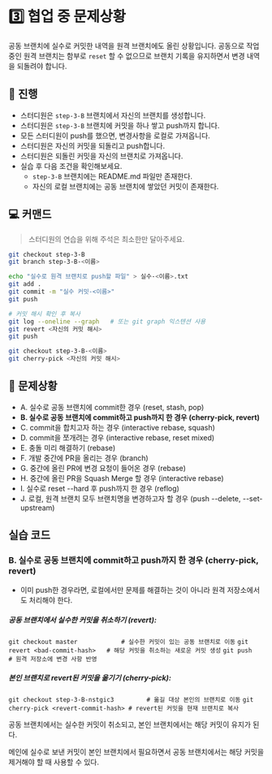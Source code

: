 # 3️⃣️ 협업 중 문제상황

공동 브랜치에 실수로 커밋한 내역을 원격 브랜치에도 올린 상황입니다. 공동으로 작업중인 원격 브랜치는 함부로 `reset` 할 수 없으므로 브랜치 기록을 유지하면서 변경 내역을 되돌려야 합니다.

## 📜️ 진행

- 스터디원은 `step-3-B` 브랜치에서 자신의 브랜치를 생성합니다.
- 스터디원은 `step-3-B` 브랜치에 커밋을 하나 쌓고 push까지 합니다.
- 모든 스터디원이 push를 했으면, 변경사항을 로컬로 가져옵니다.
- 스터디원은 자신의 커밋을 되돌리고 push합니다.
- 스터디원은 되돌린 커밋을 자신의 브랜치로 가져옵니다.
- 실습 후 다음 조건을 확인해보세요.
  - `step-3-B` 브랜치에는 README.md 파일만 존재한다.
  - 자신의 로컬 브랜치에는 공동 브랜치에 쌓았던 커밋이 존재한다.

## 💻 커맨드
> 스터디원의 연습을 위해 주석은 최소한만 달아주세요.
```bash
git checkout step-3-B
git branch step-3-B-<이름>

echo "실수로 원격 브랜치로 push할 파일" > 실수-<이름>.txt
git add .
git commit -m "실수 커밋-<이름>"
git push

# 커밋 해시 확인 후 복사
git log --oneline --graph   # 또는 git graph 익스텐션 사용
git revert <자신의 커밋 해시>
git push

git checkout step-3-B-<이름>
git cherry-pick <자신의 커밋 해시>
```

## 🚨️ 문제상황

- A. 실수로 공동 브랜치에 commit한 경우 (reset, stash, pop)
- **B. 실수로 공동 브랜치에 commit하고 push까지 한 경우 (cherry-pick, revert)**
- C. commit을 합치고자 하는 경우 (interactive rebase, squash)
- D. commit을 쪼개려는 경우 (interactive rebase, reset mixed)
- E. 충돌 미리 해결하기 (rebase)
- F. 개발 중간에 PR을 올리는 경우 (branch)
- G. 중간에 올린 PR에 변경 요청이 들어온 경우 (rebase)
- H. 중간에 올린 PR을 Squash Merge 할 경우 (interactive rebase)
- I. 실수로 reset --hard 후 push까지 한 경우 (reflog)
- J. 로컬, 원격 브랜치 모두 브랜치명을 변경하고자 할 경우 (push --delete, --set-upstream)

## 실습 코드

### B. 실수로 공동 브랜치에 commit하고 push까지 한 경우 (cherry-pick, revert)

- 이미 push한 경우라면, 로컬에서만 문제를 해결하는 것이 아니라 원격 저장소에서도 처리해야 한다.

##### 공동 브랜치에서 실수한 커밋을 취소하기 (revert):

`git checkout master            # 실수한 커밋이 있는 공동 브랜치로 이동`
`git revert <bad-commit-hash>   # 해당 커밋을 취소하는 새로운 커밋 생성`
`git push                       # 원격 저장소에 변경 사항 반영 `

##### 본인 브랜치로 revert된 커밋을 옮기기 (cherry-pick):

`git checkout step-3-B-nstgic3         # 옮길 대상 본인의 브랜치로 이동`
`git cherry-pick <revert-commit-hash> # revert된 커밋을 현재 브랜치로 복사`

공동 브랜치에서는 실수한 커밋이 취소되고, 본인 브랜치에서는 해당 커밋이 유지가 된다.

메인에 실수로 보낸 커밋이 본인 브랜치에서 필요하면서 공동 브랜치에서는 해당 커밋을 제거해야 할 때 사용할 수 있다.
